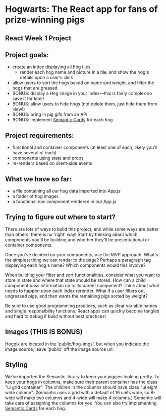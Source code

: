 # Hogwarts: The React app for fans of prize-winning pigs

## React Week 1 Project

## Project goals:
  - create an index displaying all hog tiles
    - render each hog name and picture in a tile, and show the hog's details upon a user's click
  - allow users to sort the hogs based on name and weight, and filter the hogs that are greased
  - BONUS: display a Hog image in your index––this is fairly complex so save it for later!
  - BONUS: allow users to hide hogs (not delete them, just hide them from view!)
  - BONUS: bring in pig gifs from an API
  - BONUS: implement [Semantic Cards](https://semantic-ui.com/views/card.html) for each hog

## Project requirements:
  - functional and container components (at least one of each, likely you'll have several of each)
  - components using state and props
  - re-renders based on client-side events

## What we have so far:
  - a file containing all our hog data imported into App.js
  - a folder of hog images
  - a functional nav component rendered in our App.js


## Trying to figure out where to start?
  There are lots of ways to build this project, and while some ways are better than others, there is no 'right' way! Start by thinking about which components you'll be building and whether they'll be presentational or container components.

  Once you've decided on your components, use the MVP approach. What's the simplest thing we can render to the page? Perhaps a paragraph tag displaying each hog's name? Which components would this involve?

  When building your filter and sort functionalities, consider what you want to store in state and where that state should be stored. How can a child component pass information up to its parent component? Think about what needs to happen upon each index rerender. What if a user filters out ungreased pigs, and then wants the remaining pigs sorted by weight?  

  Be sure to use good programming practices, such as clear variable names and single responsibility functions. React apps can quickly become tangled and hard to debug if build without best practices!

## Images (THIS IS BONUS)
  Hogpix are located in the 'public/hog-imgs', but when you indicate the image source, leave 'public' off the image source url.

## Styling
  We've imported the Semantic library to keep your piggies looking pretty. To keep your hogs in columns, make sure their parent container has the class "ui grid container". The children in the columns should have class "ui eight wide column". (Semantic uses a grid with a default of 16 units wide, so 8-wide will make two columns and 4-wide will make 4 columns.) Semantic will take care of assigning the columns for you. You can also try implementing [Semantic Cards](https://semantic-ui.com/views/card.html) for each hog.
